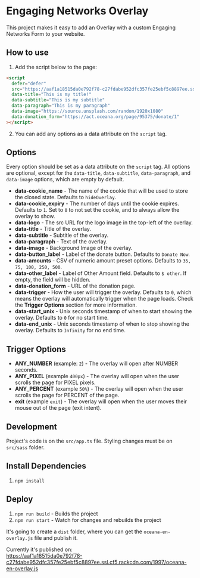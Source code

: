 # Engaging Networks Overlay

This project makes it easy to add an Overlay with a custom Engaging Networks Form to your website.

## How to use

1. Add the script below to the page:

```html
<script
  defer="defer"
  src="https://aaf1a18515da0e792f78-c27fdabe952dfc357fe25ebf5c8897ee.ssl.cf5.rackcdn.com/1997/oceana-en-overlay.js"
  data-title="This is my title!"
  data-subtitle="This is my subtitle"
  data-paragraph="This is my paragraph"
  data-image="https://source.unsplash.com/random/1920x1080"
  data-donation_form="https://act.oceana.org/page/95375/donate/1"
></script>
```

2. You can add any options as a data attribute on the `script` tag.

## Options

Every option should be set as a data attribute on the `script` tag. All options are optional, except for the `data-title`, `data-subtitle`, `data-paragraph`, and `data-image` options, which are empty by default.

- **data-cookie_name** - The name of the cookie that will be used to store the closed state. Defaults to `hideOverlay`.
- **data-cookie_expiry** - The number of days until the cookie expires. Defaults to `1`. Set to `0` to not set the cookie, and to always allow the overlay to show.
- **data-logo** - The src URL for the logo image in the top-left of the overlay.
- **data-title** - Title of the overlay.
- **data-subtitle** - Subtitle of the overlay.
- **data-paragraph** - Text of the overlay.
- **data-image** - Background Image of the overlay.
- **data-button_label** - Label of the donate button. Defaults to `Donate Now`.
- **data-amounts** - CSV of numeric amount preset options. Defaults to `35, 75, 100, 250, 500`.
- **data-other_label** - Label of Other Amount field. Defaults to `$ other`. If empty, the field will be hidden.
- **data-donation_form** - URL of the donation page.
- **data-trigger** - How the user will trigger the overlay. Defaults to `0`, which means the overlay will automatically trigger when the page loads. Check the **Trigger Options** section for more information.
- **data-start_unix** - Unix seconds timestamp of when to start showing the overlay. Defaults to `0` for no start time.
- **data-end_unix** - Unix seconds timestamp of when to stop showing the overlay. Defaults to `Infinity` for no end time.

## Trigger Options

- **ANY_NUMBER** (example: `2`) - The overlay will open after NUMBER seconds.
- **ANY_PIXEL** (example `400px`) - The overlay will open when the user scrolls the page for PIXEL pixels.
- **ANY_PERCENT** (example `50%`) - The overlay will open when the user scrolls the page for PERCENT of the page.
- **exit** (example `exit`) - The overlay will open when the user moves their mouse out of the page (exit intent).

## Development

Project's code is on the `src/app.ts` file. Styling changes must be on `src/sass` folder.

## Install Dependencies

1. `npm install`

## Deploy

1. `npm run build` - Builds the project
2. `npm run start` - Watch for changes and rebuilds the project

It's going to create a `dist` folder, where you can get the `oceana-en-overlay.js` file and publish it.

Currently it's published on:  
https://aaf1a18515da0e792f78-c27fdabe952dfc357fe25ebf5c8897ee.ssl.cf5.rackcdn.com/1997/oceana-en-overlay.js

